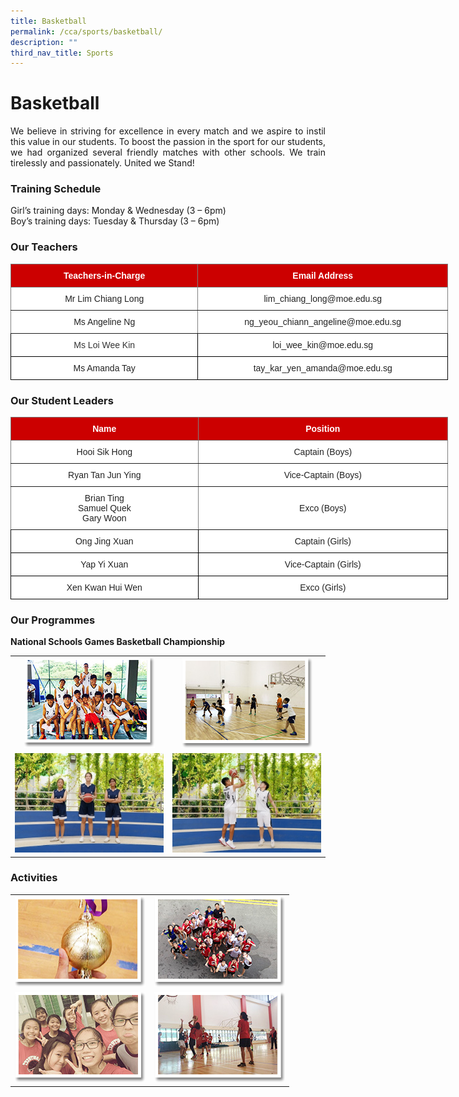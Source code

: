```yaml
---
title: Basketball
permalink: /cca/sports/basketball/
description: ""
third_nav_title: Sports
---
```

# **Basketball**

<p style="text-align: justify;">We believe in striving for excellence in every match and we aspire to instil this value in our students. To boost the passion in the sport for our students, we had organized several friendly matches with other schools. We train tirelessly and passionately. United we Stand!  </p>

### **Training Schedule**  

Girl’s training days: Monday &amp; Wednesday (3 – 6pm)     
Boy’s training days: Tuesday &amp; Thursday (3 – 6pm)

### **Our Teachers**

<style type="text/css">
.tg  {border-collapse:collapse;border-spacing:0;}
.tg td{border-color:black;border-style:solid;border-width:1px;font-family:Arial, sans-serif;font-size:14px;
  overflow:hidden;padding:10px 5px;word-break:normal;}
.tg th{border-color:black;border-style:solid;border-width:1px;font-family:Arial, sans-serif;font-size:14px;
  font-weight:normal;overflow:hidden;padding:10px 5px;word-break:normal;}
.tg .tg-tlx9{background-color:#FFF;color:#333;text-align:center;vertical-align:top}
.tg .tg-2atv{background-color:#C00;border-color:inherit;color:#FFF;font-weight:bold;text-align:center;vertical-align:top}
.tg .tg-gktn{background-color:#FFF;border-color:inherit;color:#222;text-align:center;vertical-align:middle}
.tg .tg-gct1{background-color:#FFF;border-color:inherit;color:#222;text-align:center;vertical-align:top}
.tg .tg-a3j2{background-color:#FFF;color:#222;text-align:center;vertical-align:middle}
</style>
<table class="tg" style="undefined;table-layout: fixed; width: 700px">
<colgroup>
<col style="width: 300px">
<col style="width: 400px">
</colgroup>
<thead>
  <tr>
    <th class="tg-2atv">Teachers-in-Charge</th>
    <th class="tg-2atv">Email Address</th>
  </tr>
</thead>
<tbody>
  <tr>
    <td class="tg-gktn"><span style="color:#222;background-color:transparent"> Mr Lim Chiang Long</span></td>
    <td class="tg-gct1">lim_chiang_long@moe.edu.sg<span style="color:#222;background-color:transparent"> </span></td>
  </tr>
  <tr>
    <td class="tg-gktn"><span style="color:#222;background-color:transparent">Ms Angeline Ng</span></td>
    <td class="tg-gktn"><span style="color:#222;background-color:transparent">ng_yeou_chiann_angeline@moe.edu.sg</span></td>
  </tr>
  <tr>
    <td class="tg-tlx9"><span style="color:#333">Ms Loi Wee Kin</span><span style="color:#222;background-color:transparent"> </span></td>
    <td class="tg-a3j2"><span style="color:#222;background-color:transparent"> loi_wee_kin@moe.edu.sg</span></td>
  </tr>
  <tr>
    <td class="tg-a3j2"><span style="color:#222;background-color:transparent">Ms Amanda Tay</span></td>
    <td class="tg-a3j2"><span style="color:#222;background-color:transparent">tay_kar_yen_amanda@moe.edu.sg</span></td>
  </tr>
</tbody>
</table>

### **Our Student Leaders**

<style type="text/css">
.tg  {border-collapse:collapse;border-spacing:0;}
.tg td{border-color:black;border-style:solid;border-width:1px;font-family:Arial, sans-serif;font-size:14px;
  overflow:hidden;padding:10px 5px;word-break:normal;}
.tg th{border-color:black;border-style:solid;border-width:1px;font-family:Arial, sans-serif;font-size:14px;
  font-weight:normal;overflow:hidden;padding:10px 5px;word-break:normal;}
.tg .tg-2atv{background-color:#C00;border-color:inherit;color:#FFF;font-weight:bold;text-align:center;vertical-align:top}
.tg .tg-gktn{background-color:#FFF;border-color:inherit;color:#222;text-align:center;vertical-align:middle}
.tg .tg-a3j2{background-color:#FFF;color:#222;text-align:center;vertical-align:middle}
</style>
<table class="tg" style="undefined;table-layout: fixed; width: 700px">
<colgroup>
<col style="width: 300px">
<col style="width: 400px">
</colgroup>
<thead>
  <tr>
    <th class="tg-2atv">Name</th>
    <th class="tg-2atv">Position</th>
  </tr>
</thead>
<tbody>
  <tr>
    <td class="tg-gktn"><span style="color:#222;background-color:transparent">Hooi Sik Hong</span></td>
    <td class="tg-gktn"><span style="color:#222;background-color:transparent">Captain (Boys)</span></td>
  </tr>
  <tr>
    <td class="tg-gktn"><span style="color:#222;background-color:transparent">Ryan Tan Jun Ying</span></td>
    <td class="tg-gktn"><span style="color:#222;background-color:transparent">Vice-Captain (Boys)</span></td>
  </tr>
	  <tr>
    <td class="tg-gktn"><span style="color:#222;background-color:transparent">Brian Ting<br>Samuel Quek<br>Gary Woon</span></td>
    <td class="tg-gktn"><span style="color:#222;background-color:transparent">Exco (Boys)</span></td>
  </tr>
  <tr>
    <td class="tg-a3j2"><span style="color:#222;background-color:transparent">Ong Jing Xuan</span></td>
    <td class="tg-a3j2"><span style="color:#222;background-color:transparent">Captain (Girls) </span></td>
  </tr>
  <tr>
    <td class="tg-a3j2"><span style="color:#222;background-color:transparent">Yap Yi Xuan </span></td>
    <td class="tg-a3j2"><span style="color:#222;background-color:transparent">Vice-Captain (Girls) </span></td>
  </tr>
	  <tr>
    <td class="tg-a3j2"><span style="color:#222;background-color:transparent">Xen Kwan Hui Wen </span></td>
    <td class="tg-a3j2"><span style="color:#222;background-color:transparent">Exco (Girls) </span></td>
  </tr>
</tbody>
</table>


### **Our Programmes**

**National Schools Games Basketball Championship**

|   |   | 
|:---:|:---:|
|   ![](/images/Cca/Basketball/bball_boys02.png) |![](/images/Cca/Basketball/bball_boys04.png)     |
|   	  ![](/images/Cca/Basketball/Our%20new%20leaders.jpg)  	   | ![](/images/Cca/Basketball/Together%20we%20will%20achieve%20our%20goals.jpg)  |


### **Activities**


|   |   | 
|:---:|:---:|
|  ![](/images/Cca/Basketball/bball_boys06.png)   |  ![](/images/Cca/Basketball/bball_girls01.png)  |    
|   ![](/images/Cca/Basketball/bball_girls03.png)    |    ![](/images/Cca/Basketball/bball_girls05.png)     |    |